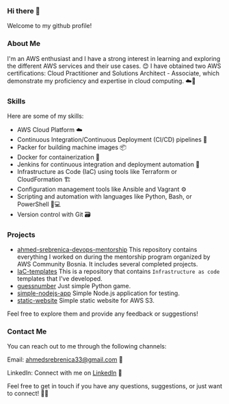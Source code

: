 ### Hi there 👋

Welcome to my github profile!

### About Me

I'm an AWS enthusiast and I have a strong interest in learning and exploring the different AWS services and their use cases. 😊
I have obtained two AWS certifications: Cloud Practitioner and Solutions Architect - Associate, which demonstrate my proficiency and expertise in cloud computing. ☁️📙

### Skills

Here are some of my skills:

- AWS Cloud Platform ☁️
- Continuous Integration/Continuous Deployment (CI/CD) pipelines 🔄
- Packer for building machine images 📦
- Docker for containerization 🐳
- Jenkins for continuous integration and deployment automation 🚀
- Infrastructure as Code (IaC) using tools like Terraform or CloudFormation 🏗️
- Configuration management tools like Ansible and Vagrant ⚙️
- Scripting and automation with languages like Python, Bash, or PowerShell 🐍💻
- Version control with Git 🗃️

### Projects

- [ahmed-srebrenica-devops-mentorship](https://github.com/Srebreni3/ahmed-srebrenica-devops-mentorship) This repository contains everything I worked on during the mentorship program organized by AWS Community Bosnia. It includes several completed projects.
- [IaC-templates](https://github.com/Srebreni3/IaC-templates) This is a repository that contains `Infrastructure as code` templates that I've developed.
- [guessnumber](https://github.com/Srebreni3/guessnumber) Just simple Python game.
- [simple-nodejs-app](https://github.com/srebreni3/simple-nodejs-app) Simple Node.js application for testing.
- [static-website](https://github.com/srebreni3/static-website) Simple static website for AWS S3.

Feel free to explore them and provide any feedback or suggestions!

### Contact Me

You can reach out to me through the following channels:

Email: [ahmedsrebrenica33@gmail.com](ahmedsrebrenica33@gmail.com) 📩

LinkedIn: Connect with me on [LinkedIn](https://www.linkedin.com/in/ahmedsrebrenica/) 💼

Feel free to get in touch if you have any questions, suggestions, or just want to connect! 📩✨


